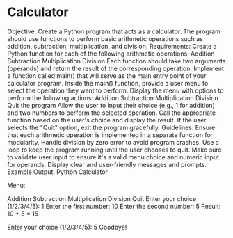 # Calculator
Objective:
Create a Python program that acts as a calculator. The program should use functions to perform basic arithmetic operations such as addition, subtraction, multiplication, and division.
Requirements:
Create a Python function for each of the following arithmetic operations:
Addition
Subtraction
Multiplication
Division
Each function should take two arguments (operands) and return the result of the corresponding operation.
Implement a function called main() that will serve as the main entry point of your calculator program. Inside the main() function, provide a user menu to select the operation they want to perform.
Display the menu with options to perform the following actions:
Addition
Subtraction
Multiplication
Division
Quit the program
Allow the user to input their choice (e.g., 1 for addition) and two numbers to perform the selected operation.
Call the appropriate function based on the user's choice and display the result.
If the user selects the "Quit" option, exit the program gracefully.
Guidelines:
Ensure that each arithmetic operation is implemented in a separate function for modularity.
Handle division by zero error to avoid program crashes.
Use a loop to keep the program running until the user chooses to quit.
Make sure to validate user input to ensure it's a valid menu choice and numeric input for operands.
Display clear and user-friendly messages and prompts.
Example Output:
Python Calculator

Menu:

Addition
Subtraction
Multiplication
Division
Quit
Enter your choice (1/2/3/4/5): 1
Enter the first number: 10
Enter the second number: 5
Result: 10 + 5 = 15

Enter your choice (1/2/3/4/5): 5
Goodbye!
